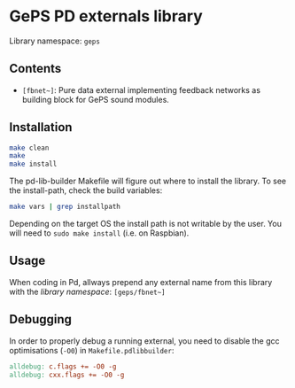 # GePS PD externals library

Library namespace: `geps`

## Contents

- `[fbnet~]`: Pure data external implementing feedback networks as building block for GePS sound modules.

## Installation

```bash
make clean
make
make install
```

The pd-lib-builder Makefile will figure out where to install the library.
To see the install-path, check the build variables:

```bash
make vars | grep installpath
```

Depending on the target OS the install path is not writable by the user. You will need to `sudo make install` (i.e. on Raspbian).

## Usage

When coding in Pd, allways prepend any external name from this library with the _library namespace_: `[geps/fbnet~]`

## Debugging

In order to properly debug a running external, you need to disable the gcc optimisations (`-O0`) in `Makefile.pdlibbuilder`:

```Makefile
alldebug: c.flags += -O0 -g
alldebug: cxx.flags += -O0 -g
```
